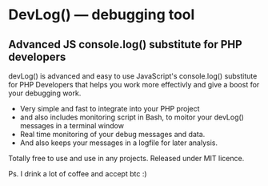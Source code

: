 # DevLog()  — debugging tool
## Advanced JS console.log() substitute for PHP developers

devLog() is advanced and easy to use JavaScript's console.log() substitute for PHP Developers that helps you work more effectivly and give a boost for your debugging work.

* Very simple and fast to integrate into your PHP project 
* and also includes monitoring script in Bash, to moitor your devLog() messages in a terminal window 
* Real time monitoring of your debug messages and data. 
* And also keeps your messages in a logfile for later analysis. 

Totally free to use and use in any projects. Released under MIT licence.

Ps. I drink a lot of coffee and accept btc :)
